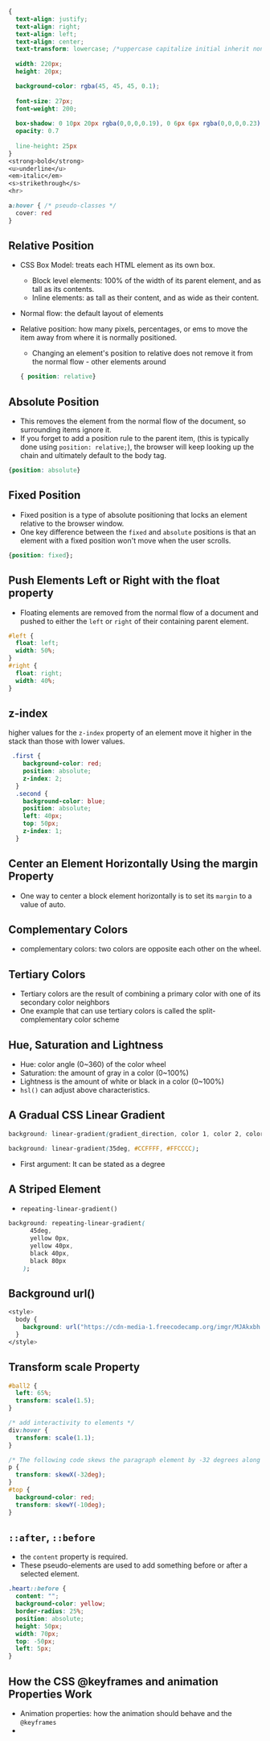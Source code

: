 ```css
{
  text-align: justify;
  text-align: right;
  text-align: left;
  text-align: center;
  text-transform: lowercase; /*uppercase capitalize initial inherit none */
  
  width: 220px;
  height: 20px;

  background-color: rgba(45, 45, 45, 0.1);
  
  font-size: 27px;
  font-weight: 200;
  
  box-shadow: 0 10px 20px rgba(0,0,0,0.19), 0 6px 6px rgba(0,0,0,0.23); /* offset-x offset-y blur-radius spread-radius color */
  opacity: 0.7
    
  line-height: 25px
}
<strong>bold</strong>
<u>underline</u>
<em>italic</em>
<s>strikethrough</s>
<hr>

a:hover { /* pseudo-classes */
  cover: red
}
```

## Relative Position

* CSS Box Model: treats each HTML element as its own box.

  * Block level elements: 100% of the width of its parent element, and as tall as its contents.
  * Inline elements: as tall as their content, and as wide as their content.

* Normal flow: the default layout of elements

* Relative position: how many pixels, percentages, or ems to move the item away from where it is normally positioned.

  * Changing an element's position to relative does not remove it from the normal flow - other elements around

  ```css
  { position: relative}
  ```

## Absolute Position

* This removes the element from the normal flow of the document, so surrounding items ignore it. 
* If you forget to add a position rule to the parent item, (this is typically done using `position: relative;`), the browser will keep looking up the chain and ultimately default to the body tag.

```css
{position: absolute}
```

## Fixed Position

* Fixed position is a type of absolute positioning that locks an element relative to the browser window. 
* One key difference between the `fixed` and `absolute` positions is that an element with a fixed position won't move when the user scrolls.

```css
{position: fixed};
```

## Push Elements Left or Right with the float property

* Floating elements are removed from the normal flow of a document and pushed to either the `left` or `right` of their containing parent element. 

```css
#left {
  float: left;
  width: 50%;
}
#right {
  float: right;
  width: 40%;
}
```

## z-index

 higher values for the `z-index` property of an element move it higher in the stack than those with lower values.

```css
 .first {
    background-color: red;
    position: absolute;
    z-index: 2;
  }
  .second {
    background-color: blue;
    position: absolute;
    left: 40px;
    top: 50px;
    z-index: 1;
  }
```

## Center an Element Horizontally Using the margin Property

* One way to center a block element horizontally is to set its `margin` to a value of auto.

## Complementary Colors

* complementary colors: two colors are opposite each other on the wheel.

## Tertiary Colors

* Tertiary colors are the result of combining a primary color with one of its secondary color neighbors
* One example that can use tertiary colors is called the split-complementary color scheme

## Hue, Saturation and Lightness

* Hue: color angle (0~360) of the color wheel
* Saturation: the amount of gray in a color (0~100%)
* Lightness is the amount of white or black in a color (0~100%)
* `hsl()` can adjust above characteristics.

## A Gradual CSS Linear Gradient

```css
background: linear-gradient(gradient_direction, color 1, color 2, color 3, ...);

background: linear-gradient(35deg, #CCFFFF, #FFCCCC);
```

* First argument: It can be stated as a degree

## A Striped Element

* `repeating-linear-gradient()`

```css
background: repeating-linear-gradient(
      45deg,
      yellow 0px,
      yellow 40px,
      black 40px,
      black 80px
    );
```

## Background url()

```css
<style>
  body {
    background: url("https://cdn-media-1.freecodecamp.org/imgr/MJAkxbh.png");
  }
</style>

```

## Transform scale Property 

```css
#ball2 {
  left: 65%;
  transform: scale(1.5);
}

/* add interactivity to elements */
div:hover {
  transform: scale(1.1);
}

/* The following code skews the paragraph element by -32 degrees along the X-axis. */
p {
  transform: skewX(-32deg);
}
#top {
  background-color: red;
  transform: skewY(-10deg);
}
```

## `::after`, `::before`

* the `content` property is required.
* These pseudo-elements are used to add something before or after a selected element. 

```css
.heart::before {
  content: "";
  background-color: yellow;
  border-radius: 25%;
  position: absolute;
  height: 50px;
  width: 70px;
  top: -50px;
  left: 5px;
}
```

## How the CSS @keyframes and animation Properties Work

* Animation properties: how the animation should behave and the `@keyframes`
* 